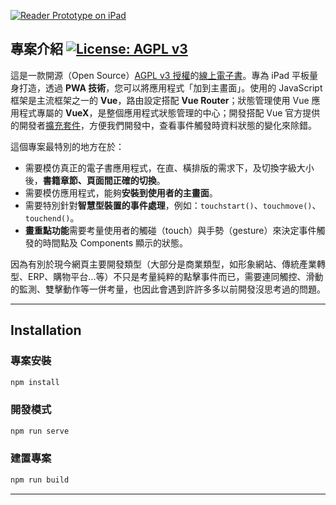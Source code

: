 [![Reader Prototype on iPad](https://i.imgur.com/N5ggV6H.jpg)](https://mark9462.github.io/ReaderPrototype/)

## 專案介紹 [![License: AGPL v3](https://img.shields.io/badge/License-AGPL%20v3-blue.svg)](https://www.gnu.org/licenses/agpl-3.0)

這是一款開源（Open Source）[AGPL v3 授權](https://www.gnu.org/licenses/agpl-3.0)的[線上電子書](https://github.com/askiebaby/ReaderPrototype)。專為 iPad 平板量身打造，透過 **PWA 技術**，您可以將應用程式「加到主畫面」。使用的 JavaScript 框架是主流框架之一的 **Vue**，路由設定搭配 **Vue Router**；狀態管理使用 Vue 應用程式專屬的 **VueX**，是整個應用程式狀態管理的中心；開發搭配 Vue 官方提供的開發者[擴充套件](https://github.com/vuejs/vue-devtools)，方便我們開發中，查看事件觸發時資料狀態的變化來除錯。

這個專案最特別的地方在於：

- 需要模仿真正的電子書應用程式，在直、橫排版的需求下，及切換字級大小後，**書籍章節、頁面間正確的切換**。
- 需要模仿應用程式，能夠**安裝到使用者的主畫面**。
- 需要特別針對**智慧型裝置的事件處理**，例如：`touchstart()`、`touchmove()`、`touchend()`。
- **畫重點功能**需要考量使用者的觸碰（touch）與手勢（gesture）來決定事件觸發的時間點及 Components 顯示的狀態。

因為有別於現今網頁主要開發類型（大部分是商業類型，如形象網站、傳統產業轉型、ERP、購物平台...等）不只是考量純粹的點擊事件而已，需要連同觸控、滑動的監測、雙擊動作等一併考量，也因此會遇到許許多多以前開發沒思考過的問題。

---

## Installation

### **專案安裝**

```bash
npm install
```

### 開發模式

```bash
npm run serve
```

### 建置專案

```bash
npm run build
```

---
